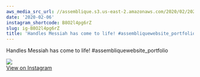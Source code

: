 ```yaml
---
aws_media_src_url: //assemblique.s3.us-east-2.amazonaws.com/2020/02/2020-02-06_16-27-03_UTC.jpg
date: '2020-02-06'
instagram_shortcode: B8O2l4pg6rZ
slug: ig-B8O2l4pg6rZ
title: 'Handles Messiah has come to life! #assembliquewebsite_portfolio'
---
```


Handles Messiah has come to life! #assembliquewebsite\_portfolio 

![](//assemblique.s3.us-east-2.amazonaws.com/2020/02/2020-02-06_16-27-03_UTC.jpg)   
[View on Instagram](https://www.instagram.com/p/B8O2l4pg6rZ/)